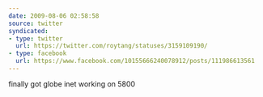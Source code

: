 ```yaml
---
date: 2009-08-06 02:58:58
source: twitter
syndicated:
- type: twitter
  url: https://twitter.com/roytang/statuses/3159109190/
- type: facebook
  url: https://www.facebook.com/10155666240078912/posts/111986613561
---
```


finally got globe inet working on 5800